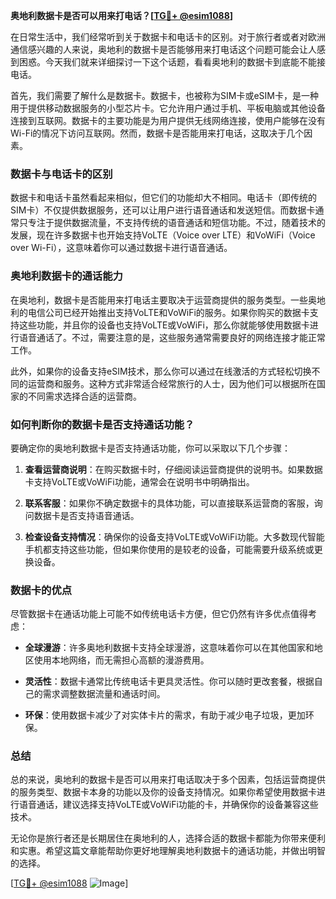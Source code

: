 **奥地利数据卡是否可以用来打电话？[[TG💪+ @esim1088](https://t.me/s/esim1088)]**

在日常生活中，我们经常听到关于数据卡和电话卡的区别。对于旅行者或者对欧洲通信感兴趣的人来说，奥地利的数据卡是否能够用来打电话这个问题可能会让人感到困惑。今天我们就来详细探讨一下这个话题，看看奥地利的数据卡到底能不能接电话。

首先，我们需要了解什么是数据卡。数据卡，也被称为SIM卡或eSIM卡，是一种用于提供移动数据服务的小型芯片卡。它允许用户通过手机、平板电脑或其他设备连接到互联网。数据卡的主要功能是为用户提供无线网络连接，使用户能够在没有Wi-Fi的情况下访问互联网。然而，数据卡是否能用来打电话，这取决于几个因素。

### 数据卡与电话卡的区别

数据卡和电话卡虽然看起来相似，但它们的功能却大不相同。电话卡（即传统的SIM卡）不仅提供数据服务，还可以让用户进行语音通话和发送短信。而数据卡通常只专注于提供数据流量，不支持传统的语音通话和短信功能。不过，随着技术的发展，现在许多数据卡也开始支持VoLTE（Voice over LTE）和VoWiFi（Voice over Wi-Fi），这意味着你可以通过数据卡进行语音通话。

### 奥地利数据卡的通话能力

在奥地利，数据卡是否能用来打电话主要取决于运营商提供的服务类型。一些奥地利的电信公司已经开始推出支持VoLTE和VoWiFi的服务。如果你购买的数据卡支持这些功能，并且你的设备也支持VoLTE或VoWiFi，那么你就能够使用数据卡进行语音通话了。不过，需要注意的是，这些服务通常需要良好的网络连接才能正常工作。

此外，如果你的设备支持eSIM技术，那么你可以通过在线激活的方式轻松切换不同的运营商和服务。这种方式非常适合经常旅行的人士，因为他们可以根据所在国家的不同需求选择合适的运营商。

### 如何判断你的数据卡是否支持通话功能？

要确定你的奥地利数据卡是否支持通话功能，你可以采取以下几个步骤：

1. **查看运营商说明**：在购买数据卡时，仔细阅读运营商提供的说明书。如果数据卡支持VoLTE或VoWiFi功能，通常会在说明书中明确指出。
   
2. **联系客服**：如果你不确定数据卡的具体功能，可以直接联系运营商的客服，询问数据卡是否支持语音通话。

3. **检查设备支持情况**：确保你的设备支持VoLTE或VoWiFi功能。大多数现代智能手机都支持这些功能，但如果你使用的是较老的设备，可能需要升级系统或更换设备。

### 数据卡的优点

尽管数据卡在通话功能上可能不如传统电话卡方便，但它仍然有许多优点值得考虑：

- **全球漫游**：许多奥地利数据卡支持全球漫游，这意味着你可以在其他国家和地区使用本地网络，而无需担心高额的漫游费用。
  
- **灵活性**：数据卡通常比传统电话卡更具灵活性。你可以随时更改套餐，根据自己的需求调整数据流量和通话时间。

- **环保**：使用数据卡减少了对实体卡片的需求，有助于减少电子垃圾，更加环保。

### 总结

总的来说，奥地利的数据卡是否可以用来打电话取决于多个因素，包括运营商提供的服务类型、数据卡本身的功能以及你的设备支持情况。如果你希望使用数据卡进行语音通话，建议选择支持VoLTE或VoWiFi功能的卡，并确保你的设备兼容这些技术。

无论你是旅行者还是长期居住在奥地利的人，选择合适的数据卡都能为你带来便利和实惠。希望这篇文章能帮助你更好地理解奥地利数据卡的通话功能，并做出明智的选择。

[[TG💪+ @esim1088](https://t.me/s/esim1088) ![Image](https://i.postimg.cc/4NQfJmqS/Snipaste-2025-05-13-00-14-12.png)]